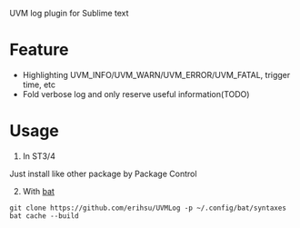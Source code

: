 UVM log plugin for Sublime text

# Feature

* Highlighting UVM_INFO/UVM_WARN/UVM_ERROR/UVM_FATAL, trigger time, etc
* Fold verbose log and only reserve useful information(TODO)

# Usage

1. In ST3/4

Just install like other package by Package Control

2. With [bat](https://github.com/sharkdp/bat)
```
git clone https://github.com/erihsu/UVMLog -p ~/.config/bat/syntaxes
bat cache --build
```
   
